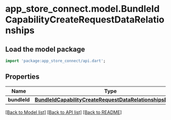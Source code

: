 # app_store_connect.model.BundleIdCapabilityCreateRequestDataRelationships

## Load the model package
```dart
import 'package:app_store_connect/api.dart';
```

## Properties
Name | Type | Description | Notes
------------ | ------------- | ------------- | -------------
**bundleId** | [**BundleIdCapabilityCreateRequestDataRelationshipsBundleId**](BundleIdCapabilityCreateRequestDataRelationshipsBundleId.md) |  | 

[[Back to Model list]](../README.md#documentation-for-models) [[Back to API list]](../README.md#documentation-for-api-endpoints) [[Back to README]](../README.md)



